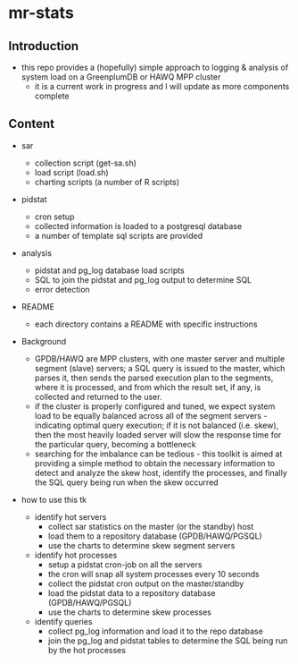 # mr-stats
## Introduction
* this repo provides a (hopefully) simple approach to logging & analysis of system load on a GreenplumDB or HAWQ MPP cluster
  * it is a current work in progress and I will update as more components complete
## Content
  * sar
    * collection script (get-sa.sh)
    * load script (load.sh)
    * charting scripts (a number of R scripts)
  * pidstat
    * cron setup
    * collected information is loaded to a postgresql database
    * a number of template sql scripts are provided
  * analysis
    * pidstat and pg_log database load scripts
    * SQL to join the pidstat and pg_log output to determine SQL
    * error detection
* README
  * each directory contains a README with specific instructions

* Background
  * GPDB/HAWQ are MPP clusters, with one master server and multiple segment (slave) servers; a SQL query is issued to the master, which parses it, then sends the parsed execution plan to the segments, where it is processed, and from which the result set, if any, is collected and returned to the user.
  * if the cluster is properly configured and tuned, we expect system load to be equally balanced across all of the segment servers - indicating optimal query execution; if it is not balanced (i.e. skew), then the most heavily loaded server will slow the response time for the particular query, becoming a bottleneck
  * searching for the imbalance can be tedious - this toolkit is aimed at providing a simple method to obtain the necessary information to detect and analyze the skew host, identify the processes, and finally the SQL query being run when the skew occurred
* how to use this tk
  * identify hot servers
    * collect sar statistics on the master (or the standby) host
    * load them to a repository database (GPDB/HAWQ/PGSQL)
    * use the charts to determine skew segment servers
  * identify hot processes
    * setup a pidstat cron-job on all the servers
    * the cron will snap all system processes every 10 seconds
    * collect the pidstat cron output on the master/standby
    * load the pidstat data to a repository database (GPDB/HAWQ/PGSQL)
    * use the charts to determine skew processes
  * identify queries
    * collect pg_log information and load it to the repo database
    * join the pg_log and pidstat tables to determine the SQL being run by the hot processes

